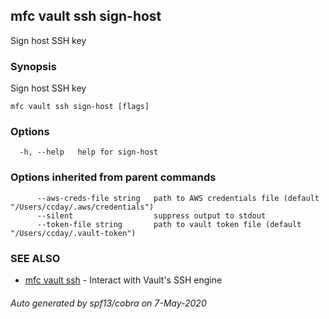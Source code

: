 ## mfc vault ssh sign-host

Sign host SSH key

### Synopsis

Sign host SSH key

```
mfc vault ssh sign-host [flags]
```

### Options

```
  -h, --help   help for sign-host
```

### Options inherited from parent commands

```
      --aws-creds-file string   path to AWS credentials file (default "/Users/ccday/.aws/credentials")
      --silent                  suppress output to stdout
      --token-file string       path to vault token file (default "/Users/ccday/.vault-token")
```

### SEE ALSO

* [mfc vault ssh](mfc_vault_ssh.md)	 - Interact with Vault's SSH engine

###### Auto generated by spf13/cobra on 7-May-2020
